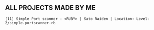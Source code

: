 ## ALL PROJECTS MADE BY ME

```
[11] Simple Port scanner - <RUBY> | Sato Raiden | Location: Level-2/simple-portscanner.rb
```
